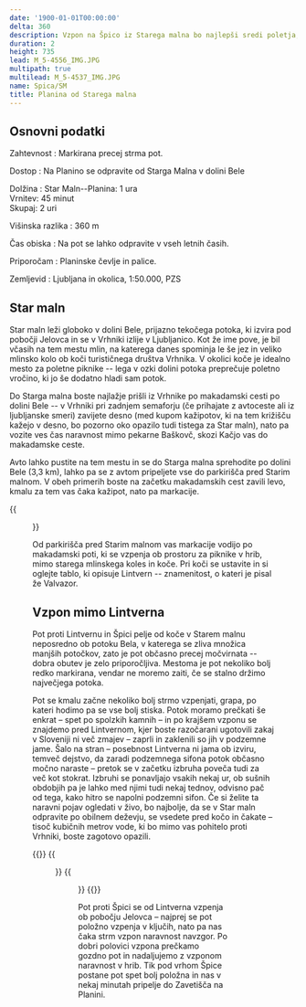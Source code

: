 ```yaml
---
date: '1900-01-01T00:00:00'
delta: 360
description: Vzpon na Špico iz Starega malna bo najlepši sredi poletja, ko vas bo del poti spremljal prijazno žuboreč hladen potok.
duration: 2
height: 735
lead: M_5-4556_IMG.JPG
multipath: true
multilead: M_5-4537_IMG.JPG
name: Spica/SM
title: Planina od Starega malna
---
```

## Osnovni podatki

Zahtevnost
:   Markirana precej strma pot.

Dostop
:   Na Planino se odpravite od Starga Malna v dolini Bele

Dolžina
:   Star Maln--Planina: 1 ura\
    Vrnitev: 45 minut\
    Skupaj: 2 uri

Višinska razlika
:   360 m

Čas obiska
:   Na pot se lahko odpravite v vseh letnih časih.

Priporočam
:   Planinske čevlje in palice.

Zemljevid
:   Ljubljana in okolica, 1:50.000, PZS

## Star maln
Star maln leži globoko v dolini Bele, prijazno tekočega potoka, ki izvira pod pobočji Jelovca in se v Vrhniki izlije v Ljubljanico. Kot že ime pove, je bil včasih na tem mestu mlin, na katerega danes spominja le še jez in veliko mlinsko kolo ob koči turističnega društva Vrhnika. V okolici koče je idealno mesto za poletne piknike -- lega v ozki dolini potoka preprečuje poletno vročino, ki jo še dodatno hladi sam potok.

Do Starga malna boste najlažje prišli iz Vrhnike po makadamski cesti po dolini Bele -- v Vrhniki pri zadnjem semaforju (če prihajate z avtoceste ali iz ljubljanske smeri) zavijete desno (med kupom kažipotov, ki na tem križišču kažejo v desno, bo pozorno oko opazilo tudi tistega za Star maln), nato pa vozite ves čas naravnost mimo pekarne Baškovč, skozi Kačjo vas do makadamske ceste.

Avto lahko pustite na tem mestu in se do Starga malna sprehodite po dolini Bele (3,3 km), lahko pa se z avtom pripeljete vse do parkirišča pred Starim malnom. V obeh primerih boste na začetku makadamskih cest zavili levo, kmalu za tem vas čaka kažipot, nato pa markacije.

{{<figure src="M_5-4554_IMG.JPG" caption="Opis Lintverna">}}

Od parkirišča pred Starim malnom vas markacije vodijo po makadamski poti, ki se vzpenja ob prostoru za piknike v hrib, mimo starega mlinskega koles in koče. Pri koči se ustavite in si oglejte tablo, ki opisuje Lintvern -- znamenitost, o kateri je pisal že Valvazor.

Vzpon mimo Lintverna
--------------------

Pot proti Lintvernu in Špici pelje od koče v Starem malnu neposredno ob potoku Bela, v katerega se zliva množica manjših potočkov, zato je pot občasno precej močvirnata -- dobra obutev je zelo priporočljiva. Mestoma je pot nekoliko bolj redko markirana, vendar ne moremo zaiti, če se stalno držimo največjega potoka.

Pot se kmalu začne nekoliko bolj strmo vzpenjati, grapa, po kateri hodimo pa se vse bolj stiska. Potok moramo prečkati še enkrat – spet po spolzkih kamnih – in po krajšem vzponu se znajdemo pred Lintvernom, kjer boste razočarani ugotovili zakaj v Sloveniji ni več zmajev – zaprli in zaklenili so jih v podzemne jame. Šalo na stran – posebnost Lintverna ni jama ob izviru, temveč dejstvo, da zaradi podzemnega sifona potok občasno močno naraste – pretok se v začetku izbruha poveča tudi za več kot stokrat. Izbruhi se ponavljajo vsakih nekaj ur, ob sušnih obdobjih pa je lahko med njimi tudi nekaj tednov, odvisno pač od tega, kako hitro se napolni podzemni sifon. Če si želite ta naravni pojav ogledati v živo, bo najbolje, da se v Star maln odpravite po obilnem deževju, se vsedete pred kočo in čakate – tisoč kubičnih metrov vode, ki bo mimo vas pohitelo proti Vrhniki, boste zagotovo opazili.

{{<gallery>}}
{{<figure src="M_5-4531_IMG.JPG" caption="Pot ob potoku">}}
{{<figure src="M_5-4537_IMG.JPG" caption="Drugo prečkanje potoka">}}
{{</gallery>}}

Pot proti Špici se od Lintverna vzpenja ob pobočju Jelovca – najprej se pot položno vzpenja v ključih, nato pa nas čaka strm vzpon naravnost navzgor. Po dobri polovici vzpona prečkamo gozdno pot in nadaljujemo z vzponom naravnost v hrib. Tik pod vrhom Špice postane pot spet bolj položna in nas v nekaj minutah pripelje do Zavetišča na Planini.
